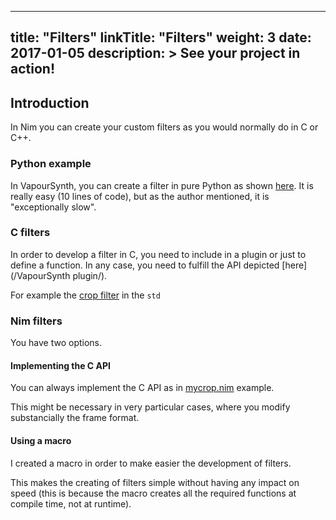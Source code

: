 
---
title: "Filters"
linkTitle: "Filters"
weight: 3
date: 2017-01-05
description: >
  See your project in action!
---


## Introduction

In Nim you can create your custom filters as you would normally do in C or C++.

### Python example
In VapourSynth, you can create a filter in pure Python as shown [here](https://forum.doom9.org/showthread.php?t=172206). It is really easy (10 lines of code), but as the author mentioned, it is "exceptionally slow".

### C filters
In order to develop a filter in C, you need to include in a plugin or just to define a function. In any case, you need to fulfill the API depicted [here](/VapourSynth plugin/).

For example the [crop filter](https://github.com/vapoursynth/vapoursynth/blob/master/src/core/simplefilters.c#L136-L296) in the `std`
### Nim filters

You have two options. 

#### Implementing the C API
You can always implement the C API as in [mycrop.nim](https://github.com/mantielero/VapourSynth.nim/blob/02820715470ab9f9c152f8a68dc76a60893290db/test/mycrop.nim) example. 

This might be necessary in very particular cases, where you modify substancially the frame format.

#### Using a macro
I created a macro in order to make easier the development of filters.

This makes the creating of filters simple without having any impact on speed (this is because the macro creates all the required functions at compile time, not at runtime).




